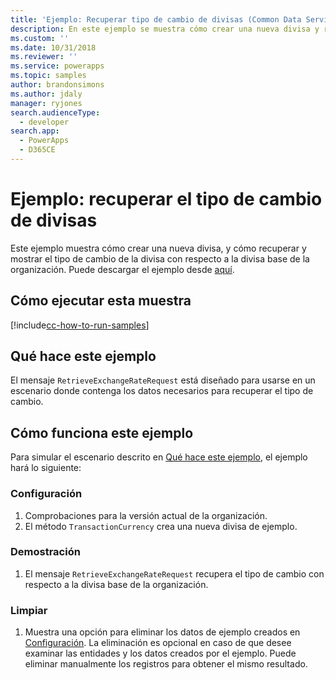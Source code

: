 ```yaml
---
title: 'Ejemplo: Recuperar tipo de cambio de divisas (Common Data Service) | Microsoft Docs'
description: En este ejemplo se muestra cómo crear una nueva divisa y recuperar y mostrar el tipo de cambio de divisas.
ms.custom: ''
ms.date: 10/31/2018
ms.reviewer: ''
ms.service: powerapps
ms.topic: samples
author: brandonsimons
ms.author: jdaly
manager: ryjones
search.audienceType:
  - developer
search.app:
  - PowerApps
  - D365CE
---
```

# <a name="sample-retrieve-currency-exchange-rate"></a>Ejemplo: recuperar el tipo de cambio de divisas

<!-- https://docs.microsoft.com/dynamics365/customer-engagement/developer/sample-retrieve-currency-exchange-rate -->

Este ejemplo muestra cómo crear una nueva divisa, y cómo recuperar y mostrar el tipo de cambio de la divisa con respecto a la divisa base de la organización. Puede descargar el ejemplo desde [aquí](https://github.com/Microsoft/PowerApps-Samples/tree/master/cds/orgsvc/C%23/RetrieveCurrencyExchangeRate).

## <a name="how-to-run-this-sample"></a>Cómo ejecutar esta muestra

[!include[cc-how-to-run-samples](../../includes/cc-how-to-run-samples.md)]

## <a name="what-this-sample-does"></a>Qué hace este ejemplo

El mensaje `RetrieveExchangeRateRequest` está diseñado para usarse en un escenario donde contenga los datos necesarios para recuperar el tipo de cambio.

## <a name="how-this-sample-works"></a>Cómo funciona este ejemplo

Para simular el escenario descrito en [Qué hace este ejemplo](#what-this-sample-does), el ejemplo hará lo siguiente:

### <a name="setup"></a>Configuración

1. Comprobaciones para la versión actual de la organización. 
2. El método `TransactionCurrency` crea una nueva divisa de ejemplo.

### <a name="demonstrate"></a>Demostración

1. El mensaje `RetrieveExchangeRateRequest` recupera el tipo de cambio con respecto a la divisa base de la organización.

### <a name="clean-up"></a>Limpiar

1. Muestra una opción para eliminar los datos de ejemplo creados en [Configuración](#setup).
    La eliminación es opcional en caso de que desee examinar las entidades y los datos creados por el ejemplo. Puede eliminar manualmente los registros para obtener el mismo resultado.
